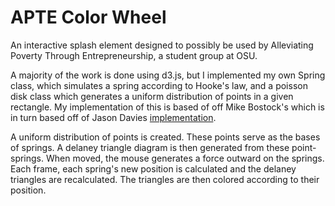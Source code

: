 # APTE Color Wheel
An interactive splash element designed to possibly be used by Alleviating Poverty Through Entrepreneurship, a student group at OSU.

A majority of the work is done using d3.js, but I implemented my own Spring class, which simulates a spring according to Hooke's law,
and a poisson disk class which generates a uniform distribution of points in a given rectangle.  My implementation of this is
based of off Mike Bostock's which is in turn based off of Jason Davies [implementation](https://www.jasondavies.com/poisson-disc/).

A uniform distribution of points is created.  These points serve as the bases of springs.  A delaney triangle diagram is then generated
from these point-springs.  When moved, the mouse generates a force outward on the springs. Each frame, each spring's new position is calculated
and the delaney triangles are recalculated.  The triangles are then colored according to their position. 